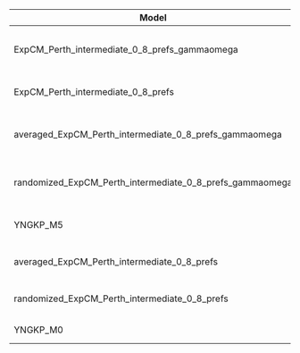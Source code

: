 | Model                                                    | deltaAIC | LogLikelihood | nParams | ParamValues                                              |
|----------------------------------------------------------|----------|---------------|---------|----------------------------------------------------------|
| ExpCM_Perth_intermediate_0_8_prefs_gammaomega            | 0.00     | -34785.81     | 7       | alpha_omega=0.99, beta=1.44, beta_omega=9.22, kappa=3.85 |
| ExpCM_Perth_intermediate_0_8_prefs                       | 918.98   | -35246.30     | 6       | beta=1.56, kappa=3.39, omega=0.10                        |
| averaged_ExpCM_Perth_intermediate_0_8_prefs_gammaomega   | 2381.50  | -35976.56     | 7       | alpha_omega=0.53, beta=1.67, beta_omega=6.26, kappa=3.68 |
| randomized_ExpCM_Perth_intermediate_0_8_prefs_gammaomega | 2486.64  | -36029.13     | 7       | alpha_omega=0.56, beta=0.09, beta_omega=6.34, kappa=3.63 |
| YNGKP_M5                                                 | 2996.22  | -36278.92     | 12      | alpha_omega=0.55, beta_omega=7.51, kappa=3.14            |
| averaged_ExpCM_Perth_intermediate_0_8_prefs              | 4500.68  | -37037.15     | 6       | beta=0.73, kappa=3.24, omega=0.06                        |
| randomized_ExpCM_Perth_intermediate_0_8_prefs            | 4517.76  | -37045.69     | 6       | beta=0.00, kappa=3.26, omega=0.06                        |
| YNGKP_M0                                                 | 4974.30  | -37268.96     | 11      | kappa=2.76, omega=0.05                                   |